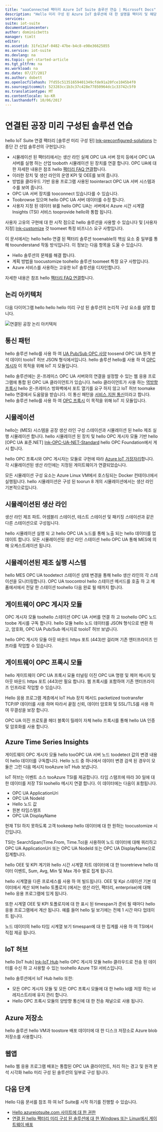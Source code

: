 ```yaml
---
title: "aaaConnected 팩터리 Azure IoT Suite 솔루션 연습 | Microsoft Docs"
description: "Hello 미리 구성 된 Azure IoT 솔루션에 대 한 설명을 팩터리 및 해당 아키텍처에 연결 합니다."
services: 
suite: iot-suite
documentationcenter: 
author: dominicbetts
manager: timlt
editor: 
ms.assetid: 31fe13af-0482-47be-b4c8-e98e36625855
ms.service: iot-suite
ms.devlang: na
ms.topic: get-started-article
ms.tgt_pltfrm: na
ms.workload: na
ms.date: 07/27/2017
ms.author: dobett
ms.openlocfilehash: 7fd55c51351659401349cfde91a20fce1045b4f0
ms.sourcegitcommit: 523283cc1b3c37c428e77850964dc1c33742c5f0
ms.translationtype: MT
ms.contentlocale: ko-KR
ms.lasthandoff: 10/06/2017
---
```

# <a name="connected-factory-preconfigured-solution-walkthrough"></a>연결된 공장 미리 구성된 솔루션 연습

hello IoT Suite 연결 팩터리 [솔루션 미리 구성 된] [ lnk-preconfigured-solutions] 는 종단 간 산업 솔루션의 구현입니다:

* 시뮬레이션 된 팩터리에서는 생산 라인 실제 OPC UA 서버 장치 등에서 OPC UA 서버를 실행 하는 산업 tooboth 시뮬레이션 된 장치를 연결 합니다. OPC UA에 대 한 자세한 내용은 참조 hello [팩터리 FAQ 연결](iot-suite-faq-cf.md)합니다.
* 이러한 장치 및 생산 라인의 운영 KPI 및 OEE를 보여 줍니다.
* 방법을 클라우드 기반 응용 프로그램 사용된 toointeract OPC UA 서버 시스템과 수를 보여 줍니다.
* OPC UA 서버 장치를 tooconnect 있습니다를 수 있습니다.
* Toobrowse 있으며 hello OPC UA 서버 데이터를 수정 합니다.
* 사용자 지정 된 데이터 뷰를 hello OPC UA는 서버에서 Azure 시간 시계열 Insights (TSI) 서비스 tooprovide hello와 통합 됩니다.

사용자 고유의 구현에 대 한 시작 점으로 hello 솔루션을 사용할 수 있습니다 및 [사용자 지정] [ lnk-customize] 것 toomeet 특정 비즈니스 요구 사항입니다.

이 문서에서는 hello hello 연결 된 팩터리 솔루션 tooenable의 핵심 요소 중 일부를 통해 toounderstand 작동 방식입니다. 이 정보는 다음 항목을 도울 수 있습니다.

* Hello 솔루션의 문제를 해결 합니다.
* 계획 방법을 toocustomize toohello 솔루션 toomeet 특정 요구 사항입니다.
* Azure 서비스를 사용하는 고유한 IoT 솔루션을 디자인합니다.

자세한 내용은 참조 hello [팩터리 FAQ 연결](iot-suite-faq-cf.md)합니다.

## <a name="logical-architecture"></a>논리 아키텍처

다음 다이어그램 hello hello hello 미리 구성 된 솔루션의 논리적 구성 요소를 설명 합니다.

![연결된 공장 논리 아키텍처][connected-factory-logical]

## <a name="communication-patterns"></a>통신 패턴

hello 솔루션 hello를 사용 하 여 [UA Pub/Sub OPC 사양](https://opcfoundation.org/news/opc-foundation-news/opc-foundation-announces-support-of-publish-subscribe-for-opc-ua/) toosend OPC UA 원격 분석 데이터 tooIoT 허브 JSON 형식에서입니다. hello 솔루션 hello를 사용 하 여 [OPC 게시자](https://github.com/Azure/iot-edge-opc-publisher) 이 목적을 위해 IoT 지 모듈입니다.

hello 솔루션에는 온-프레미스 OPC UA 서버와의 연결을 설정할 수 있는 웹 응용 프로그램에 통합 된 OPC UA 클라이언트가 있습니다. hello 클라이언트가 사용 하는 [역방향 프록시](https://wikipedia.org/wiki/Reverse_proxy) hello 온-프레미스 방화벽에서 포트 열기를 요구 하지 않고 IoT 허브 toomake hello 연결에서 도움말을 받습니다. 이 통신 패턴을 [서비스 지원 통신](https://blogs.msdn.microsoft.com/clemensv/2014/02/09/service-assisted-communication-for-connected-devices/)이라고 합니다. hello 솔루션 hello를 사용 하 여 [OPC 프록시](https://github.com/Azure/iot-edge-opc-proxy/) 이 목적을 위해 IoT 지 모듈입니다.


## <a name="simulation"></a>시뮬레이션

hello는 (MES) 시스템을 공장 생산 라인 구성 스테이션과 시뮬레이션 된 hello 제조 실행 시뮬레이션 합니다. hello 시뮬레이션 된 장치 및 hello OPC 게시자 모듈 기반 hello [OPC UA 표준.NET] [ lnk-OPC-UA-NET-Standard] hello OPC Foundation에서 게시 합니다.

hello OPC 프록시와 OPC 게시자는 모듈로 구현에 따라 [Azure IoT 가장자리][lnk-Azure-IoT-Gateway]합니다. 각 시뮬레이션된 생산 라인에는 지정된 게이트웨이가 연결되었습니다.

모든 시뮬레이션 구성 요소는 Azure Linux VM에서 호스팅되는 Docker 컨테이너에서 실행됩니다. hello 시뮬레이션은 구성 된 toorun 8 개의 시뮬레이션에서는 생산 라인 기본적으로입니다.

## <a name="simulated-production-line"></a>시뮬레이션된 생산 라인

생산 라인 제조 파트. 어셈블리 스테이션, 테스트 스테이션 및 패키징 스테이션과 같은 다른 스테이션으로 구성됩니다.

hello 시뮬레이션 실행 되 고 hello OPC UA 노드를 통해 노출 되는 hello 데이터를 업데이트 합니다. 모든 시뮬레이션된 생산 라인 스테이션 hello OPC UA 통해 MES에 의해 오케스트레이션 됩니다.

## <a name="simulated-manufacturing-execution-system"></a>시뮬레이션된 제조 실행 시스템

hello MES OPC UA toodetect 스테이션 상태 변경을 통해 hello 생산 라인의 각 스테이션을 모니터링합니다. OPC UA toocontrol hello 스테이션 메서드를 호출 하 고 제품에서에서 전달 한 스테이션 toohello 다음 완료 될 때까지 합니다.

## <a name="gateway-opc-publisher-module"></a>게이트웨이 OPC 게시자 모듈

OPC 게시자 모듈 toohello 스테이션 OPC UA 서버를 연결 하 고 toohello OPC 노드 toobe 게시를 구독 합니다. hello 모듈 hello 노드 데이터를 JSON 형식으로 변환 하 고, 암호화, OPC UA Pub/Sub 메시지로 tooIoT 허브 보냅니다.

hello OPC 게시자 모듈 아웃 바운드 https 포트 (443)만 걸리며 기존 엔터프라이즈 인프라를 작업할 수 있습니다.

## <a name="gateway-opc-proxy-module"></a>게이트웨이 OPC 프록시 모듈

hello 게이트웨이 OPC UA 프록시 모듈 터널링 이진 OPC UA 명령 및 제어 메시지 및 아웃 바운드 https 포트 (443)만 필요 합니다. 웹 프록시를 포함하여 기존 엔터프라이즈 인프라로 작업할 수 있습니다.

Hello 응용 프로그램 계층에서 IoT Hub 장치 메서드 packetized tootransfer TCP/IP 데이터를 사용 하며 따라서 끝점 신뢰, 데이터 암호화 및 SSL/TLS를 사용 하 여 무결성을 보장 합니다.

OPC UA 이진 프로토콜 헤더 블록이 릴레이 자체 hello 프록시를 통해 hello UA 인증 및 암호화를 사용 합니다.

## <a name="azure-time-series-insights"></a>Azure Time Series Insights

게이트웨이 OPC 게시자 모듈 hello tooOPC UA 서버 노드 toodetect 값의 변경 내용이 hello 데이터를 구독합니다. Hello 노드 중 하나에서 데이터 변경 검색 된 경우이 모듈은 그런 다음 메시지 tooAzure IoT Hub 보냅니다.

IoT 허브는 이벤트 소스 tooAzure TSI를 제공합니다. 타임 스탬프에 따라 30 일에 대 한 데이터를 저장 TSI toohello 메시지 연결 합니다. 이 데이터에는 다음이 포함됩니다.

* OPC UA ApplicationUri
* OPC UA NodeId
* Hello 노드 값
* 원본 타임스탬프
* OPC UA DisplayName

현재 TSI 하지 못하도록 고객 tookeep hello 데이터에 대 한 원하는 toocustomize 시간입니다.

TSI는 SearchSpan(Time.From, Time.To)을 사용하여 노드 데이터에 대해 쿼리하고 OPC UA ApplicationUri 또는 OPC UA NodeId 또는 OPC UA DisplayName으로 집계합니다.

hello OEE 및 KPI 계기와 hello 시간 시계열 차트 데이터에 대 한 tooretrieve hello 데이터 이벤트, Sum, Avg, Min 및 Max 개수 별로 집계 됩니다.

hello 시계열을 다른 프로세스를 사용 하 여 빌드됩니다. OEE 및 Kpi 스테이션 기본 데이터에서 계산 되며 hello 토폴로지 (에서는 생산 라인, 팩터리, enterprise)에 대해 hello 응용 프로그램에 있게 됩니다.

또한 시계열 OEE 및 KPI 토폴로지에 대 한 표시 된 timespan가 준비 될 때마다 hello 응용 프로그램에서 계산 됩니다. 예를 들어 hello 일 보기에는 전체 1 시간 마다 업데이트 됩니다.

노드 데이터의 hello 타임 시계열 보기 timespan에 대 한 집계를 사용 하 여 TSI에서 직접 제공 됩니다.

## <a name="iot-hub"></a>IoT 허브
hello [IoT hub] [ lnk-IoT Hub] hello OPC 게시자 모듈 hello 클라우드로 전송 된 데이터를 수신 하 고 사용할 수 있는 toohello Azure TSI 서비스입니다. 

hello 솔루션에서 IoT Hub hello 또한:
- 모든 OPC 게시자 모듈 및 모든 OPC 프록시 모듈에 대 한 hello Id를 저장 하는 id 레지스트리에 유지 관리 합니다.
- Hello OPC 프록시 모듈의 양방향 통신에 대 한 전송 채널으로 사용 됩니다.

## <a name="azure-storage"></a>Azure 저장소
hello 솔루션 hello VM과 toostore 배포 데이터에 대 한 디스크 저장소로 Azure blob 저장소를 사용합니다.

## <a name="web-app"></a>웹앱
hello 웹 응용 프로그램 배포는 통합된 OPC UA 클라이언트, 처리 하는 경고 및 원격 분석 시각화 hello 미리 구성 된 솔루션의 일부로 구성 됩니다.

## <a name="next-steps"></a>다음 단계

Hello 다음 문서를 참조 하 여 IoT Suite를 시작 하기를 진행할 수 있습니다.

* [Hello azureiotsuite.com 사이트에 대 한 권한][lnk-permissions]
* [연결 된 hello 팩터리 미리 구성 된 솔루션에 대 한 Windows 또는 Linux에서 게이트웨이 배포](iot-suite-connected-factory-gateway-deployment.md)

[connected-factory-logical]:media/iot-suite-connected-factory-walkthrough/cf-logical-architecture.png

[lnk-preconfigured-solutions]: iot-suite-what-are-preconfigured-solutions.md
[lnk-customize]: iot-suite-guidance-on-customizing-preconfigured-solutions.md
[lnk-IoT Hub]: https://azure.microsoft.com/documentation/services/iot-hub/
[lnk-direct-methods]: ../iot-hub/iot-hub-devguide-direct-methods.md
[lnk-OPC-UA-NET-Standard]:https://github.com/OPCFoundation/UA-.NETStandardLibrary
[lnk-Azure-IoT-Gateway]: https://github.com/azure/iot-edge
[lnk-permissions]: iot-suite-permissions.md
